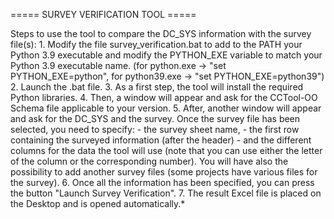 ===== SURVEY VERIFICATION TOOL =====

Steps to use the tool to compare the DC_SYS information with the survey file(s):
    1. Modify the file survey_verification.bat to add to the PATH your Python 3.9 executable and modify the PYTHON_EXE variable to match your Python 3.9 executable name.
        (for python.exe -> "set PYTHON_EXE=python", for python39.exe -> "set PYTHON_EXE=python39")
    2. Launch the .bat file.
    3. As a first step, the tool will install the required Python libraries.
    4. Then, a window will appear and ask for the CCTool-OO Schema file applicable to your version.
    5. After, another window will appear and ask for the DC_SYS and the survey.
        Once the survey file has been selected, you need to specify:
            - the survey sheet name,
            - the first row containing the surveyed information (after the header)
            - and the different columns for the data the tool will use (note that you can use either the letter of the column or the corresponding number).
        You will have also the possibility to add another survey files (some projects have various files for the survey).
    6. Once all the information has been specified, you can press the button "Launch Survey Verification".
    7. The result Excel file is placed on the Desktop and is opened automatically.*
